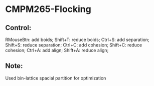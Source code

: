 # CMPM265-Flocking

## Control:

RMouseBtn:	add boids;
Shift+T:	reduce boids;
Ctrl+S:		add separation;
Shift+S:	reduce separation;
Ctrl+C:		add cohesion;
Shift+C:	reduce cohesion;
Ctrl+A:		add align;
Shift+A:	reduce align;

## Note:
Used bin-lattice spacial partition for optimization
